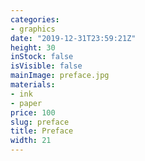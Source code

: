 ```yaml
---
categories:
- graphics
date: "2019-12-31T23:59:21Z"
height: 30
inStock: false
isVisible: false
mainImage: preface.jpg
materials:
- ink
- paper
price: 100
slug: preface
title: Preface
width: 21
---
```


